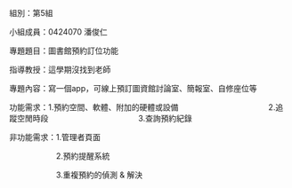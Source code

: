 組別：第5組

小組成員：0424070 潘俊仁

專題題目：圖書館預約訂位功能

指導教授：這學期沒找到老師

專題內容：寫一個app，可線上預訂圖資館討論室、簡報室、自修座位等

功能需求：1.預約空間、軟體、附加的硬體或設備
　　　　　
　　　　　　2.追蹤空閒時段
　　　　　
　　　　　　3.查詢預約紀錄

非功能需求：1.管理者頁面

　　　　　　2.預約提醒系統

　　　　　　3.重複預約的偵測 & 解決
